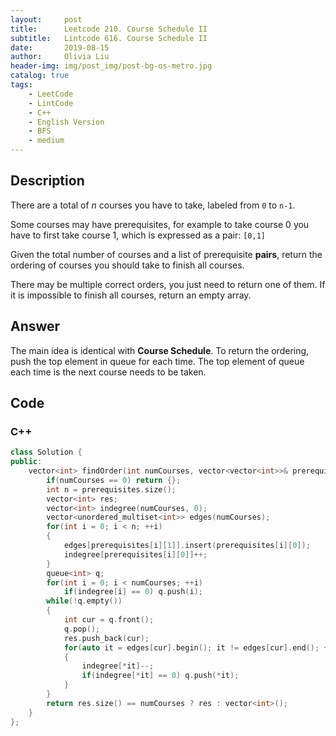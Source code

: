 ```yaml
---
layout:     post
title:      Leetcode 210. Course Schedule II
subtitle:   Lintcode 616. Course Schedule II
date:       2019-08-15
author:     Olivia Liu
header-img: img/post_img/post-bg-os-metro.jpg
catalog: true
tags:
    - LeetCode
    - LintCode
    - C++
    - English Version
    - BFS
    - medium
---
```


## Description

There are a total of *n* courses you have to take, labeled from `0` to `n-1`.

Some courses may have prerequisites, for example to take course 0 you have to first take course 1, which is expressed as a pair: `[0,1]`

Given the total number of courses and a list of prerequisite **pairs**, return the ordering of courses you should take to finish all courses.

There may be multiple correct orders, you just need to return one of them. If it is impossible to finish all courses, return an empty array.

## Answer

The main idea is identical with **Course Schedule**. To return the ordering, push the top element in queue for each time. The top element of queue each time is the next course needs to be taken.

## Code

### C++

```c++
class Solution {
public:
    vector<int> findOrder(int numCourses, vector<vector<int>>& prerequisites) {
        if(numCourses == 0) return {};
        int n = prerequisites.size();
        vector<int> res;
        vector<int> indegree(numCourses, 0);
        vector<unordered_multiset<int>> edges(numCourses);
        for(int i = 0; i < n; ++i)
        {
            edges[prerequisites[i][1]].insert(prerequisites[i][0]);
            indegree[prerequisites[i][0]]++;
        }
        queue<int> q;
        for(int i = 0; i < numCourses; ++i)
            if(indegree[i] == 0) q.push(i);
        while(!q.empty())
        {
            int cur = q.front();
            q.pop();
            res.push_back(cur);
            for(auto it = edges[cur].begin(); it != edges[cur].end(); ++it)
            {
                indegree[*it]--;
                if(indegree[*it] == 0) q.push(*it);
            }
        }
        return res.size() == numCourses ? res : vector<int>();
    }
};
```

